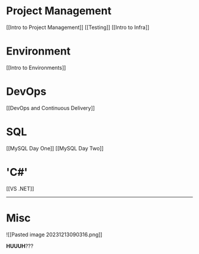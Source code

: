 # Project Management
[[Intro to Project Management]]
[[Testing]]
[[Intro to Infra]]
# Environment
[[Intro to Environments]]
# DevOps
[[DevOps and Continuous Delivery]]
# SQL
[[MySQL Day One]]
[[MySQL Day Two]]

# 'C#'
[[VS .NET]]

---
# Misc
![[Pasted image 20231213090316.png]]

**HUUUH**???